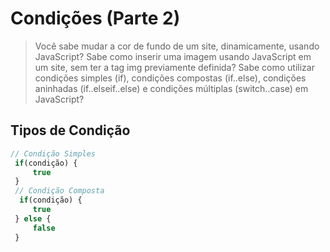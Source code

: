 # Condições (Parte 2)

>Você sabe mudar a cor de fundo de um site, dinamicamente, usando JavaScript? Sabe como inserir uma imagem usando JavaScript em um site, sem ter a tag img previamente definida? Sabe como utilizar condições simples (if), condições compostas (if..else), condições aninhadas (if..elseif..else) e condições múltiplas (switch..case) em JavaScript?

## Tipos de Condição

~~~javascript
// Condição Simples
 if(condição) {
     true
 }
 // Condição Composta
  if(condição) {
     true
 } else {
     false
 }
~~~